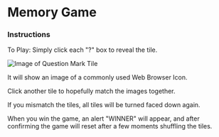 # Memory Game

### Instructions

To Play: Simply click each "?" box to reveal the tile.

![Image of Question Mark Tile](https://www.iconsdb.com/icons/preview/purple/question-mark-xxl.png)

It will show an image of a commonly used Web Browser Icon.

Click another tile to hopefully match the images together.

If you mismatch the tiles, all tiles will be turned faced down again.

When you win the game, an alert "WINNER" will appear, and after confirming the game
will reset after a few moments shuffling the tiles.
